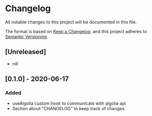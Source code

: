 # Changelog
All notable changes to this project will be documented in this file.

The format is based on [Keep a Changelog](https://keepachangelog.com/en/1.0.0/),
and this project adheres to [Semantic Versioning](https://semver.org/spec/v2.0.0.html).

## [Unreleased]
- nill


## [0.1.0] - 2020-06-17
### Added
- useAlgolia custom hook to communicate with algolia api
- Section about "CHANGELOG" to keep track of changes.
